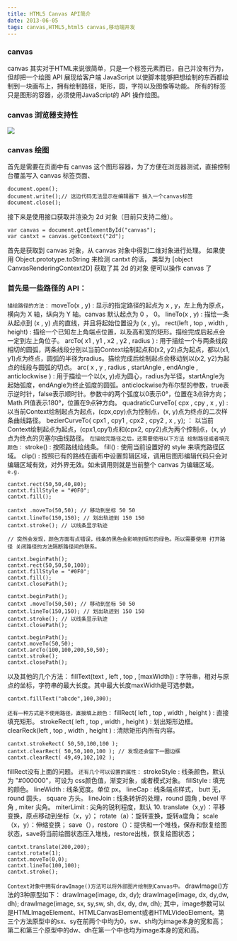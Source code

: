 ```yaml
---
title: HTML5 Canvas API简介
date: 2013-06-05
tags: canvas,HTML5,html5 canvas,移动端开发
---
```


### canvas
canvas 其实对于HTML来说很简单，只是一个标签元素而已，自己并没有行为，但却把一个绘图 API 展现给客户端 JavaScript 以使脚本能够把想绘制的东西都绘制到一块画布上，拥有绘制路径，矩形，圆，字符以及图像等功能。 所有的标签只是图形的容器，必须使用JavaScript的 API 操作绘图。
### canvas 浏览器支持性
![](http://image.freefe.cc/20161010205158.png)
### canvas 绘图
首先是需要在页面中有 canvas 这个图形容器，为了方便在浏览器测试，直接控制台覆盖写入 canvas 标签页面、

```
document.open();
document.write();// 这边代码无法显示在编辑器下 插入一个canvas标签 
document.close();
```

接下来是使用接口获取并渲染为 2d 对象（目前只支持二维）。

```
var canvas = document.getElementById("canvas");
var cantxt = canvas.getContext("2d");
```

首先是获取到 canvas 对象，从 canvas 对象中得到二维对象进行处理。 如果使用 Object.prototype.toString 来检测 cantxt 的话， 类型为 [object CanvasRenderingContext2D] 获取了其 2d 的对象 便可以操作 canvas 了

### 首先是一些路径的 API：

`描绘路径的方法：` moveTo(x , y) : 显示的指定路径的起点为 x , y，左上角为原点，横向为 X 轴，纵向为 Y 轴。canvas 默认起点为 0 ， 0。 lineTo(x , y) : 描绘一条从起点到 (x , y) 点的直线，并且将起始位置设为 (x , y)。 rect(left , top , width , height) : 描绘一个已知左上角端点位置，以及高和宽的矩形。描绘完成后起点会一定到左上角位子。 arcTo( x1 , y1 , x2 , y2 , radius ) : 用于描绘一个与两条线段相切的圆弧，两条线段分别以当前Context绘制起点和(x2, y2)点为起点，都以(x1, y1)点为终点，圆弧的半径为radius。描绘完成后绘制起点会移动到以(x2, y2)为起点的线段与圆弧的切点。 arc( x , y , radius , startAngle , endAngle , anticlockwise ) : 用于描绘一个以(x, y)点为圆心，radius为半径，startAngle为起始弧度，endAngle为终止弧度的圆弧。anticlockwise为布尔型的参数，true表示逆时针，false表示顺时针。参数中的两个弧度以0表示0°，位置在3点钟方向；Math.PI值表示180°，位置在9点钟方向。 quadraticCurveTo( cpx , cpy , x , y) : 以当前Context绘制起点为起点，(cpx,cpy)点为控制点，(x, y)点为终点的二次样条曲线路径。 bezierCurveTo( cpx1 , cpy1 , cpx2 , cpy2 , x , y); ： 以当前Context绘制起点为起点，(cpx1,cpy1)点和(cpx2, cpy2)点为两个控制点，(x, y)点为终点的贝塞尔曲线路径。 `在描绘完路径之后，还需要使用以下方法 绘制路径或者填充颜色：` stroke() : 按照路线绘线条。 fill() : 使用当前设置好的 style 来填充路径区域。 clip() : 按照已有的路线在画布中设置剪辑区域，调用后图形编辑代码只会对编辑区域有效，对外界无效。如未调用则就是当前整个 canvas 为编辑区域。 `e.g.`

```
cantxt.rect(50,50,40,80);
cantxt.fillStyle = "#0F0"; 
cantxt.fill();

cantxt .moveTo(50,50); // 移动到坐标 50 50 
cantxt.lineTo(150,150); // 划出轨迹到 150 150
cantxt.stroke(); // 以线条显示轨迹

// 突然会发现，颜色方面有点错误，线条的黑色会影响到矩形的绿色。所以需要使用 打开路径 关闭路径的方法隔断路径间的联系。

cantxt.beginPath(); 
cantxt.rect(50,50,50,100);
cantxt.fillStyle = "#0F0"; 
cantxt.fill();
cantxt.closePath();

cantxt.beginPath(); 
cantxt .moveTo(50,50); // 移动到坐标 50 50 
cantxt.lineTo(150,150); // 划出轨迹到 150 150
cantxt.stroke(); // 以线条显示轨迹
cantxt.closePath();

cantxt.beginPath();
cantxt.moveTo(50,50); 
cantxt.arcTo(100,100,200,50,50);
cantxt.stroke(); 
cantxt.closePath();
```

以及其他的几个方法： fillText(text , left , top , [maxWidth]) : 字符串，相对与原点的坐标，字符串的最大长度。其中最大长度maxWidth是可选参数。

```
cantxt.fillText("abcde",100,300);
```

`还有一种方式是不使用路径，直接填上颜色：` fillRect( left , top , width , height ) : 直接填充矩形。 strokeRect( left , top , width , height ) : 划出矩形边框。 clearReck(left , top , width , height ) : 清除矩形内所有内容。

```
cantxt.strokeRect( 50,50,100,100 );
cantxt.clearRect( 50,50,100,100 ); // 发现还会留下一圈边框
cantxt.clearRect( 49,49,102,102 );
```

fillRect没有上面的问题。 `还有几个可以设置的属性：` strokeStyle : 线条颜色，默认为 "#000000"，可设为 css颜色值，渐变对象，或者模式对象。 fillStyle : 填充的颜色。 lineWidth : 线条宽度。单位 px。 lineCap : 线条端点样式， butt 无，round 圆头， square 方头。 lineJoin : 线条转折的处理，round 圆角 , bevel 平角 , miter 尖角。 miterLimit : 尖角的锐利程度，默认 10. translate（x,y）：平移变换，原点移动到坐标（x，y）； rotate（a）：旋转变换，旋转a度角； scale（x，y）：伸缩变换； save（），restore（）：提供和一个堆栈，保存和恢复绘图状态，save将当前绘图状态压入堆栈，restore出栈，恢复绘图状态；

```
cantxt.translate(200,200);
cantxt.rotate(1);
cantxt.moveTo(0,0);
cantxt.lineTo(100,100); 
cantxt.stroke();
```

`Context对象中拥有drawImage()方法可以将外部图片绘制到Canvas中。` drawImage()方法的3种原型如下： drawImage(image, dx, dy); drawImage(image, dx, dy,dw, dh); drawImage(image, sx, sy,sw, sh, dx, dy, dw, dh); 其中，image参数可以是HTMLImageElement、HTMLCanvasElement或者HTMLVideoElement。第三个方法原型中的sx、sy在前两个中均为0，sw、sh均为image本身的宽和高；第二和第三个原型中的dw、dh在第一个中也均为image本身的宽和高。